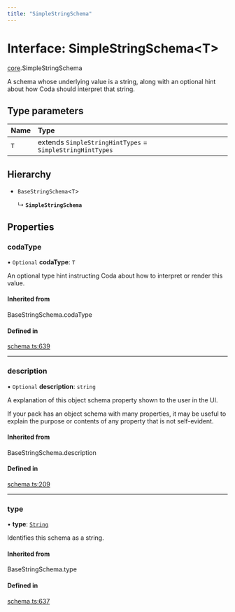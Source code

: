 ```yaml
---
title: "SimpleStringSchema"
---
```

# Interface: SimpleStringSchema<T\>

[core](../modules/core.md).SimpleStringSchema

A schema whose underlying value is a string, along with an optional hint about how Coda
should interpret that string.

## Type parameters

| Name | Type |
| :------ | :------ |
| `T` | extends `SimpleStringHintTypes` = `SimpleStringHintTypes` |

## Hierarchy

- `BaseStringSchema`<`T`\>

  ↳ **`SimpleStringSchema`**

## Properties

### codaType

• `Optional` **codaType**: `T`

An optional type hint instructing Coda about how to interpret or render this value.

#### Inherited from

BaseStringSchema.codaType

#### Defined in

[schema.ts:639](https://github.com/coda/packs-sdk/blob/main/schema.ts#L639)

___

### description

• `Optional` **description**: `string`

A explanation of this object schema property shown to the user in the UI.

If your pack has an object schema with many properties, it may be useful to
explain the purpose or contents of any property that is not self-evident.

#### Inherited from

BaseStringSchema.description

#### Defined in

[schema.ts:209](https://github.com/coda/packs-sdk/blob/main/schema.ts#L209)

___

### type

• **type**: [`String`](../enums/core.ValueType.md#string)

Identifies this schema as a string.

#### Inherited from

BaseStringSchema.type

#### Defined in

[schema.ts:637](https://github.com/coda/packs-sdk/blob/main/schema.ts#L637)
